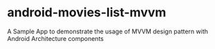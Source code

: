 # android-movies-list-mvvm
A Sample App to demonstrate the usage of MVVM design pattern with Android Architecture components
